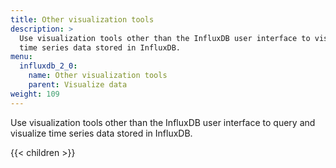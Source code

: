 ```yaml
---
title: Other visualization tools
description: >
  Use visualization tools other than the InfluxDB user interface to visualize
  time series data stored in InfluxDB.
menu:
  influxdb_2_0:
    name: Other visualization tools
    parent: Visualize data
weight: 109
---
```


Use visualization tools other than the InfluxDB user interface to query and
visualize time series data stored in InfluxDB.

{{< children >}}
